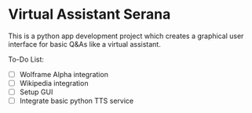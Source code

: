 # Virtual Assistant Serana

This is a python app development project which creates a graphical user interface for basic Q&As like a virtual assistant.

To-Do List:
- [ ] Wolframe Alpha integration  
- [ ] Wikipedia integration  
- [ ] Setup GUI  
- [ ] Integrate basic python TTS service  
